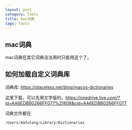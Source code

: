 ```yaml
---
layout: post
category: Tools
title: mac词典
tags: Tools
---
```


## mac词典

mac词典在其它词典没法用时只能用这个了。



## 如何加载自定义词典库

词典库: https://placeless.net/blog/macos-dictionaries

这里下载，可以先用文字版的，https://onedrive.live.com/?id=AA6EDBB0266FF077%21808&cid=AA6EDBB0266FF077



词典文件都在

```scala
/Users/mafulong/Library/Dictionaries

```

